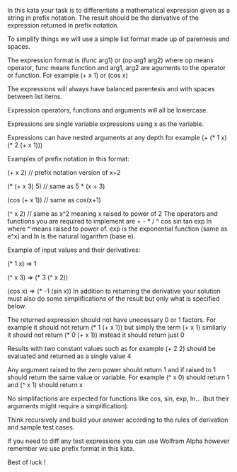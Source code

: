 In this kata your task is to differentiate a mathematical expression given as a string in prefix notation. The result should be the derivative of the expression returned in prefix notation.

To simplify things we will use a simple list format made up of parentesis and spaces.

The expression format is (func arg1) or (op arg1 arg2) where op means operator, func means function and arg1, arg2 are aguments to the operator or function. For example (+ x 1) or (cos x)

The expressions will always have balanced parentesis and with spaces between list items.

Expression operators, functions and arguments will all be lowercase.

Expressions are single variable expressions using x as the variable.

Expressions can have nested arguments at any depth for example (+ (* 1 x) (* 2 (+ x 1)))

Examples of prefix notation in this format:

(+ x 2)        // prefix notation version of x+2

(* (+ x 3) 5)  // same as 5 * (x + 3)

(cos (+ x 1))  // same as cos(x+1)

(^ x 2)        // same as x^2 meaning x raised to power of 2
The operators and functions you are required to implement are + - * / ^ cos sin tan exp ln where ^ means raised to power of. exp is the exponential function (same as e^x) and ln is the natural logarithm (base e).

Example of input values and their derivatives:

(* 1 x) => 1

(^ x 3) => (* 3 (^ x 2))

(cos x) => (* -1 (sin x))
In addition to returning the derivative your solution must also do some simplifications of the result but only what is specified below.

The returned expression should not have unecessary 0 or 1 factors. For example it should not return (* 1 (+ x 1)) but simply the term (+ x 1) similarly it should not return (* 0 (+ x 1)) instead it should return just 0

Results with two constant values such as for example (+ 2 2) should be evaluated and returned as a single value 4

Any argument raised to the zero power should return 1 and if raised to 1 should return the same value or variable. For example (^ x 0) should return 1 and (^ x 1) should return x

No simplifactions are expected for functions like cos, sin, exp, ln... (but their arguments might require a simplification).

Think recursively and build your answer according to the rules of derivation and sample test cases.

If you need to diff any test expressions you can use Wolfram Alpha however remember we use prefix format in this kata.

Best of luck !